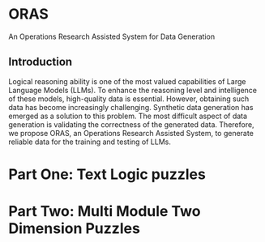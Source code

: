 # ORAS 

An Operations Research Assisted System for Data Generation

## Introduction

Logical reasoning ability is one of the most valued capabilities of Large Language Models (LLMs). 
To enhance the reasoning level and intelligence of these models, high-quality data is essential. 
However, obtaining such data has become increasingly challenging.
Synthetic data generation has emerged as a solution to this problem. 
The most difficult aspect of data generation is validating the correctness of the generated data.
Therefore, we propose ORAS, an Operations Research Assisted System, to generate reliable data for the training and testing of LLMs.

# Part One: Text Logic puzzles

# Part Two: Multi Module Two Dimension Puzzles
